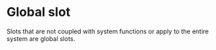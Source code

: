 # Global slot

Slots that are not coupled with system functions or apply to the entire system are global slots.
